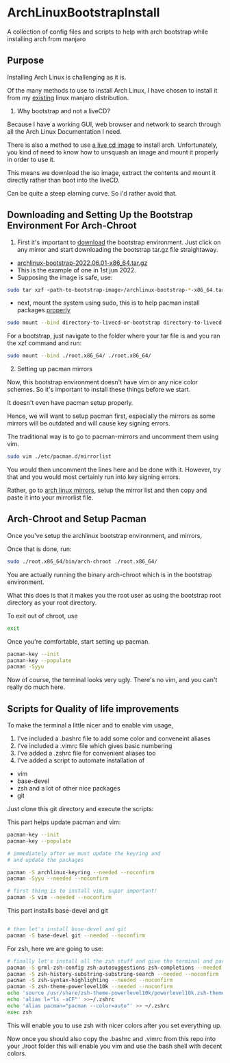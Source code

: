 # ArchLinuxBootstrapInstall
A collection of config files and scripts to help with arch bootstrap 
while installing arch from manjaro

## Purpose

Installing Arch Linux is challenging as it is.

Of the many methods to use to install Arch Linux, 
I have chosen to install it from my 
[existing](https://wiki.archlinux.org/title/Install_Arch_Linux_from_existing_Linux) 
linux manjaro distribution.

1. Why bootstrap and not a liveCD?

Because I have a working GUI, web browser and network to search through
all the Arch Linux Documentation I need.

There is also a method to use [a live cd image](https://wiki.archlinux.org/title/Install_Arch_Linux_from_existing_Linux#Method_B:_Using_the_LiveCD_image)
 to install arch. Unfortunately, you kind of need to know how to
 unsquash an image and mount it properly in order to use it.

 This means we download the iso image, extract the contents and
 mount it directly rather than boot into the liveCD.

 Can be quite a steep elarning curve. So i'd rather avoid that.

## Downloading and Setting Up the Bootstrap Environment For Arch-Chroot

1. First it's important to [download](https://archlinux.org/download/)
 the bootstrap environment.
Just click on any mirror and start downloading the bootstrap tar.gz
file straightaway.

- [archlinux-bootstrap-2022.06.01-x86_64.tar.gz](http://mirror.arizona.edu/archlinux/iso/2022.06.01/archlinux-bootstrap-2022.06.01-x86_64.tar.gz)
- This is the example of one in 1st jun 2022. 
- Supposing the image is safe, use:
```zsh
sudo tar xzf <path-to-bootstrap-image>/archlinux-bootstrap-*-x86_64.tar.gz --numeric-owner
```
- next, mount the system using sudo, this is to help pacman install packages [properly](https://wiki.archlinux.org/title/Install_Arch_Linux_from_existing_Linux#Downloading_basic_tools)

```zsh
sudo mount --bind directory-to-livecd-or-bootstrap directory-to-livecd-or-bootstrap
```

For a bootstrap, just navigate to the folder where your tar
file is and you ran the xzf command and run:
```zsh
sudo mount --bind ./root.x86_64/ ./root.x86_64/
```

2. Setting up pacman mirrors

Now, this bootstrap environment doesn't have vim or any nice color schemes.
So it's important to install these things before we start.

It doesn't even have pacman setup properly.

Hence, we will want to setup pacman first, especially the mirrors
as some mirrors will be outdated and will cause key signing errors.

The traditional way is to go to pacman-mirrors and uncomment them using
vim.

```zsh
sudo vim ./etc/pacman.d/mirrorlist
```

You would then uncomment the lines here and be done with it. However, 
try that and you would most certainly run into key signing errors.

Rather, go to [arch linux mirrors](https://archlinux.org/mirrorlist/), 
setup the mirror list and then copy and paste it into your mirrorlist 
file.

## Arch-Chroot and Setup Pacman
Once you've setup the archlinux bootstrap environment, and mirrors,

Once that is done, run:

```zsh
sudo ./root.x86_64/bin/arch-chroot ./root.x86_64/ 
```

You are actually running the binary arch-chroot which is in the 
bootstrap environment.

What this does is that it makes you the root user as using the
bootstrap root directory as your root directory.

To exit out of chroot, use
```zsh
exit
```

Once you're comfortable, start setting up pacman.

```zsh
pacman-key --init
pacman-key --populate
pacman -Syyu
```

Now of course, the terminal looks very ugly. There's no vim, and you
can't really do much here.

## Scripts for Quality of life improvements

To make the terminal a little nicer and to enable vim usage,

1. I've included a .bashrc file to add some color and conveneint aliases
2. I've included a .vimrc file which gives basic numbering
3. I've added a .zshrc file for convenient aliases too
4. I've added a script to automate installation of 
- vim
- base-devel
- zsh and a lot of other nice packages
- git

Just clone this git directory and execute the scripts:

This part helps update pacman and vim:
```zsh
pacman-key --init
pacman-key --populate

# immediately after we must update the keyring and 
# and update the packages

pacman -S archlinux-keyring --needed --noconfirm
pacman -Syyu --needed --noconfirm

# first thing is to install vim, super important!
pacman -S vim --needed --noconfirm
```

This part installs base-devel and git
```zsh

# then let's install base-devel and git
pacman -S base-devel git --needed --noconfirm 
```

For zsh, here we are going to use:
```zsh
# finally let's install all the zsh stuff and give the terminal and pacman nice colors
pacman -S grml-zsh-config zsh-autosuggestions zsh-completions --needed --noconfirm
pacman -S zsh-history-substring-substring-search --needed --noconfirm
pacman -S zsh-syntax-highlighting --needed --noconfirm
pacman -S zsh-theme-powerlevel10k --needed --noconfirm
echo 'source /usr/share/zsh-theme-powerlevel10k/powerlevel10k.zsh-theme' >>~/.zshrc
echo 'alias l="ls -aCF"' >>~/.zshrc
echo 'alias pacman="pacman --color=auto"' >> ~/.zshrc
exec zsh
```

This will enable you to use zsh with nicer colors after you set 
everything up.

Now once you should also copy the .bashrc and .vimrc from this repo into your ./root folder
this will enable you vim and use the bash shell with decent colors.

































